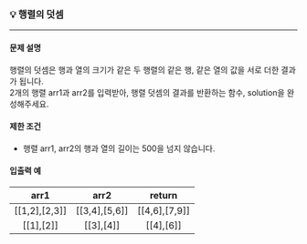 ### 💡 행렬의 덧셈
***

#### 문제 설명
행렬의 덧셈은 행과 열의 크기가 같은 두 행렬의 같은 행, 같은 열의 값을 서로 더한 결과가 됩니다.
</br>2개의 행렬 arr1과 arr2를 입력받아, 행렬 덧셈의 결과를 반환하는 함수, solution을 완성해주세요.

#### 제한 조건
* 행렬 arr1, arr2의 행과 열의 길이는 500을 넘지 않습니다.

#### 입출력 예
|arr1|arr2|return|
|:---:|:---:|:---:|
|[[1,2],[2,3]]|[[3,4],[5,6]]|[[4,6],[7,9]]|
|[[1],[2]]|[[3],[4]]|[[4],[6]]|
